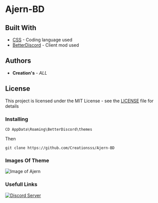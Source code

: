 # Ajern-BD

## Built With

* [CSS](https://www.w3schools.com/css/) - Coding language used
* [BetterDiscord](https://www.betterdiscord.net/) - Client mod used

## Authors

* **Creation's** - *ALL*

## License

This project is licensed under the MIT License - see the [LICENSE](LICENSE) file for details

### Installing

```
CD AppData\Roaming\BetterDiscord\themes
```

Then

```
git clone https://github.com/Creationsss/Ajern-BD
```
### Images Of Theme

![Image of Ajern](https://i.imgur.com/JFYTZn7.png)

### Usefull Links
[![Discord Server](https://discordapp.com/api/guilds/767528242465996840/widget.png?style=banner2)](https://discord.gg/kZkExZC)
